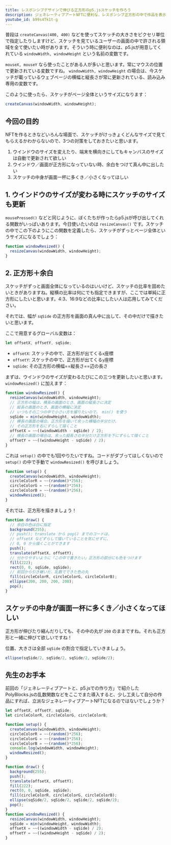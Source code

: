 ```yaml
---
title: レスポンシブデザインで伸びる正方形のp5.jsスケッチを作ろう
description: ジェネレーティブアートNFTに便利な、レスポンシブ正方形の中で作品を表示させる方法を紹介します！
youtube_id: b99s4Tk1t-g
---
```


普段は `createCanvas(400, 400)` などを使ってスケッチの大きさをピクセリ単位で指定したりしますけど、スケッチを見ているユーザーの画面の中で許される領域を全て使いたい時があります。そういう時に便利なのは、p5.jsが用意してくれている `windowWidth, windowHeight` という名前の変数です。

`mouseX, mouseY` なら使ったことがある人が多いと思います。常にマウスの位置で更新されている変数ですね。 `windowWidth, windowHeight` の場合は、今スケッチが載っているウェブページの横幅と縦長さが常に更新されている、読み込み専用の変数です。

このように使ったら、スケッチがページ全体というサイズになります：

```js
createCanvas(windowWidth, windowHeight);
```

## 今回の目的

NFTを作るときなどいろんな場面で、スケッチがけっきょくどんなサイズで見てもらえるかわからないので、3つの対策をしておきたいと思います。

1. ウインドウのサイズを変えたり、端末を横向きにしてもキャンバスのサイズは自動で更新されて欲しい
2. ウインドウ／画面が正方形になっていない時、余白をつけて真ん中に出したい
3. スケッチの中身が画面一杯に多くき／小さくなってほしい

## 1. ウインドウのサイズが変わる時にスケッチのサイズも更新

`mousePressed()` などと同じように、ぼくたちが作ったらp5.jsが呼び出してくれる関数がいっぱいあります。今日使いたいのは `resizeCanvas()` です。スケッチの中でこの下のようにこの関数を定義したら、スケッチがずっとページ全体というサイズになるでしょう：

```js
function windowResized() {
  resizeCanvas(windowWidth, windowHeight);
}
```

## 2. 正方形＋余白

スケッチがずっと画面全体になっているのはいいけど、スケッチの比率を固めたいときがありますね。縦横の比率は何にでも指定できますが、ここでは単純に正方形にしたいと思います。4:3、16:9などの比率にしたい人は応用してみてください。

それでは、幅が `sqSide` の正方形を画面の真ん中に出して、その中だけで描きたいと思います。

ここで用意するグローバル変数は：

```js
let offsetX, offsetY, sqSide;
```

- `offsetX`: スケッチの中で、正方形が出てくる`x`座標
- `offsetY`: スケッチの中で、正方形が出てくる`y`座標
- `sqSide`: その正方形の横幅==縦長さ==辺の長さ

まずは、ウインドウのサイズが変わるたびにこの三つを更新したいと思います。 `windowResized()` に加えます：

```js
function windowResized() {
  resizeCanvas(windowWidth, windowHeight);
  // 正方形の幅は、横長の画面のとき、画面の縦長さに決定
  // 縦長の画面のとき、画面の横幅に決定
  // いつもその二つの中で小さい方を撮りたいので、 min() を使う
  sqSide = min(windowHeight, windowWidth);
  // 横長の画面の場合、正方形を描いて余った横幅の半分だけ、
  // その正方形を右にずらして描くこと
  offsetX = ~~((windowWidth - sqSide) / 2);
  // 横長の画面の場合は、余った縦長さの半分だけ正方形を下にずらして描くこと
  offsetY = ~~((windowHeight - sqSide) / 2);
}
```

これは `setup()` の中でも1回やりたいですね。コードがダブってほしくないので `setup()` の中で手動で `windowResized()` を呼びましょう。

```js
function setup() {
  createCanvas(windowWidth, windowHeight);
  circleColorR = ~~(random()*256);
  circleColorG = ~~(random()*256);
  circleColorB = ~~(random()*256);
  windowResized();
}
```

それでは、正方形を描きましょう！

```js
function draw() {
  // 余白の色は白に指定
  background(255);
  // push(); translate から pop() までのコードは、
  // offsetX などずらして描いていることを気にせずに、
  // 0, 0 から描くことができます
  push();
  translate(offsetX, offsetY);
  // 分かりやすいように「この中で書きたい」正方形の部分にも色をつけます
  fill(222);
  rect(0, 0, sqSide, sqSide);
  // 前回から引き継いだ、乱数でできた色の丸
  fill(circleColorR, circleColorG, circleColorB);
  ellipse(200, 200, 200, 200);
  pop();
}
```

## スケッチの中身が画面一杯に多くき／小さくなってほしい

正方形が伸びたり縮んだりしても、その中の丸が `200` のままですね。それも正方形と一緒に伸びて欲しいですね！

位置、大きさは全部 `sqSide` の割合で指定していきましょう。

```js
ellipse(sqSide/2, sqSide/2, sqSide/2, sqSide/2);
```

## 先生のお手本

前回の「ジェネレーティブアートと、p5.jsでの作り方」で紹介したPolyBlocks.jsの乱数関数などをここでまた導入すると、少し工夫して自分の作品にすれば、立派なジェネレーティブアートNFTになるのではないでしょうか？

```js
let offsetX, offsetY, sqSide;
let circleColorR, circleColorG, circleColorB;

function setup() {
  createCanvas(windowWidth, windowHeight);
  circleColorR = ~~(random()*256);
  circleColorG = ~~(random()*256);
  circleColorB = ~~(random()*256);
  console.log(windowWidth, windowHeight);
  windowResized();
}

function draw() {
  background(255);
  push();
  translate(offsetX, offsetY);
  fill(222);
  rect(0, 0, sqSide, sqSide);
  fill(circleColorR, circleColorG, circleColorB);
  ellipse(sqSide/2, sqSide/2, sqSide/2, sqSide/2);
  pop();
}
function windowResized() {
  resizeCanvas(windowWidth, windowHeight);
  sqSide = min(windowHeight, windowWidth);
  offsetX = ~~((windowWidth - sqSide) / 2);
  offsetY = ~~((windowHeight - sqSide) / 2);
}
```
